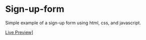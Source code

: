 # Sign-up-form
Simple example of a sign-up form using html, css, and javascript.

[Live Preview]([https://pmcmahan1.github.io/Sign-up-form)]
